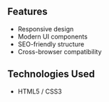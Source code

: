 ## Features
- Responsive design
- Modern UI components
- SEO-friendly structure
- Cross-browser compatibility
## Technologies Used
- HTML5 / CSS3
